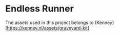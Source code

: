 # Endless Runner

The assets used in this project belongs to (Kenney)[https://kenney.nl/assets/graveyard-kit]
